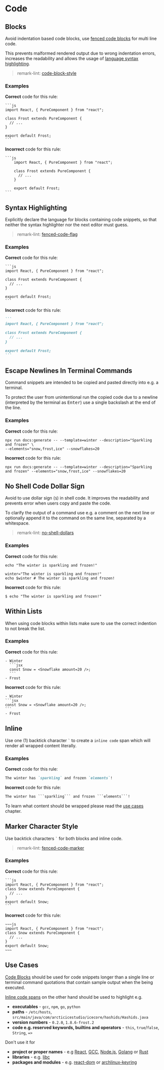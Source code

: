 # Code

## Blocks

Avoid indentation based code blocks, use [fenced code blocks](https://github.github.com/gfm/#fenced-code-blocks) for multi line code.

This prevents malformed rendered output due to wrong indentation errors, increases the readability and allows the usage of [language syntax highlighting](https://help.github.com/articles/creating-and-highlighting-code-blocks/#syntax-highlighting).

> remark-lint: [code-block-style](https://github.com/remarkjs/remark-lint/tree/master/packages/remark-lint-code-block-style)

### Examples

**Correct** code for this rule:

~~~
```js
import React, { PureComponent } from "react";

class Frost extends PureComponent {
  // ...
}

export default Frost;
```
~~~

**Incorrect** code for this rule:

~~~
```js
    import React, { PureComponent } from "react";

    class Frost extends PureComponent {
      // ...
    }

    export default Frost;
```
~~~

## Syntax Highlighting

Explicitly declare the language for blocks containing code snippets, so that neither the syntax highlighter nor the next editor must guess.

> remark-lint: [fenced-code-flag](https://github.com/remarkjs/remark-lint/tree/master/packages/remark-lint-fenced-code-flag)

### Examples

**Correct** code for this rule:

~~~
```js
import React, { PureComponent } from "react";

class Frost extends PureComponent {
  // ...
}

export default Frost;
```
~~~

**Incorrect** code for this rule:

~~~md
```
import React, { PureComponent } from "react";

class Frost extends PureComponent {
  // ...
}

export default Frost;
```
~~~

## Escape Newlines In Terminal Commands

Command snippets are intended to be copied and pasted directly into e.g. a terminal.

To protect the user from unintentional run the copied code due to a newline (interpreted by the terminal as <kbd>Enter</kbd>) use a single backslash at the end of the line.

### Examples

**Correct** code for this rule:

```shell
npx run docs:generate -- --template=winter --description="Sparkling and frozen" \
--elements="snow,frost,ice" --snowflakes=20
```

**Incorrect** code for this rule:

```shell
npx run docs:generate -- --template=winter --description="Sparkling and frozen" --elements="snow,frost,ice" --snowflakes=20
```

## No Shell Code Dollar Sign

Avoid to use dollar sign (`$`) in shell code.
It improves the readability and prevents error when users copy and paste the code.

To clarify the output of a command use e.g. a comment on the next line or optionally append it to the command on the same line, separated by a whitespace.

> remark-lint: [no-shell-dollars](https://github.com/remarkjs/remark-lint/tree/master/packages/remark-lint-no-shell-dollars)

### Examples

**Correct** code for this rule:

```shell
echo "The winter is sparkling and frozen!"
```

```shell
winter="The winter is sparkling and frozen!"
echo $winter # The winter is sparkling and frozen!
```

**Incorrect** code for this rule:

```shell
$ echo "The winter is sparkling and frozen!"
```

## Within Lists

When using code blocks within lists make sure to use the correct indention to not break the list.

### Examples

**Correct** code for this rule:

~~~
- Winter
  ```jsx
  const Snow = <Snowflake amount=20 />;
  ```
- Frost
~~~

**Incorrect** code for this rule:

~~~
- Winter
```jsx
const Snow = <Snowflake amount=20 />;
```
- Frost
~~~

## Inline

Use one (1) backtick character `` ` `` to create a `inline code` span which will render all wrapped content literally.

### Examples

**Correct** code for this rule:

```md
The winter has `sparkling` and frozen `elements`!
```

**Incorrect** code for this rule:

~~~md
The winter has ```sparkling``` and frozen ```elements```!
~~~

To learn what content should be wrapped please read the [use cases](#use-cases) chapter.

## Marker Character Style

Use backtick characters `` ` `` for both blocks and inline code.

> remark-lint: [fenced-code-marker](https://github.com/remarkjs/remark-lint/tree/master/packages/remark-lint-fenced-code-marker)

### Examples

**Correct** code for this rule:

~~~
```js
import React, { PureComponent } from "react";
class Snow extends PureComponent {
  // ...
}
export default Snow;
```
~~~

**Incorrect** code for this rule:

```
~~~js
import React, { PureComponent } from "react";
class Snow extends PureComponent {
  // ...
}
export default Snow;
~~~
```

## Use Cases

[Code Blocks](#blocks) should be used for code snippets longer than a single line or terminal command quotations that contain sample output when the being executed.

[Inline code spans](#inline) on the other hand should be used to highlight e.g.

- **executables** - `gcc`, `npm`, `go`, `python`
- **paths** - `/etc/hosts`, `src/main/java/com/arcticicestudio/icecore/hashids/Hashids.java`
- **version numbers** - `0.2.0`, `1.8.6-frost.2`
- **code e.g. reserved keywords, builtins and operators** - `this`, `true`/`false`, `String`, `=>`

Don't use it for

- **project or proper names** - e.g [React](https://reactjs.org), [GCC](https://gcc.gnu.org), [Node.js](https://nodejs.org), [Golang](https://golang.org) or [Rust](https://www.rust-lang.org)
- **libraries** - e.g. [libc](https://crates.io/crates/libc)
- **packages and modules** - e.g. [react-dom](https://www.npmjs.com/package/react-dom) or [archlinux-keyring](https://www.archlinux.org/packages/core/any/archlinux-keyring)
